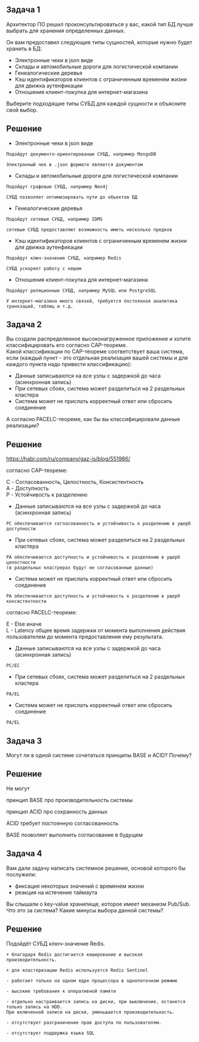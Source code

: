 ## Задача 1

Архитектор ПО решил проконсультироваться у вас, какой тип БД лучше выбрать для хранения определенных данных.

Он вам предоставил следующие типы сущностей, которые нужно будет хранить в БД:

- Электронные чеки в json виде
- Склады и автомобильные дороги для логистической компании
- Генеалогические деревья
- Кэш идентификаторов клиентов с ограниченным временем жизни для движка аутенфикации
- Отношения клиент-покупка для интернет-магазина

Выберите подходящие типы СУБД для каждой сущности и объясните свой выбор.

## Решение

- Электронные чеки в json виде

```
Подойдут документо-ориентированые СУБД, например MongoDB

Электронный чек в .json формате является документом
```

- Склады и автомобильные дороги для логистической компании

```
Подойдут графовые СУБД, например Neo4j

СУБД позволяет оптимизировать пути до объектов БД
```

- Генеалогические деревья

```
Подойдут сетевые СУБД, например IDMS

сетевые СУБД предоставляют возможность иметь несколько предков 
```


- Кэш идентификаторов клиентов с ограниченным временем жизни для движка аутенфикации

```
Подойдут ключ-значение СУБД, например Redis

СУБД ускоряет работу с кешом
```

- Отношения клиент-покупка для интернет-магазина

```
Подойдут реляционные СУБД, например MySQL или PostgreSQL

У интернет-магазина много связей, требуется постоянная аналитика транкзаций, таблиц и т.д. 
```

## Задача 2

Вы создали распределенное высоконагруженное приложение и хотите классифицировать его согласно CAP-теореме.  
Какой классификации по CAP-теореме соответствует ваша система, если (каждый пункт - 
это отдельная реализация вашей системы и для каждого пункта надо привести классификацию):

- Данные записываются на все узлы с задержкой до часа (асинхронная запись)
- При сетевых сбоях, система может разделиться на 2 раздельных кластера
- Система может не прислать корректный ответ или сбросить соединение

А согласно PACELC-теореме, как бы вы классифицировали данные реализации?

## Решение

https://habr.com/ru/company/gaz-is/blog/551986/

согласно CAP-теореме:

C - Согласованность, Целостность, Консистентность  
A - Доступность  
P - Устойчивость к разделению

- Данные записываются на все узлы с задержкой до часа (асинхронная запись)

```
PC обеспечивается согласованность и устойчивость к разделению в ущерб доступности
```

- При сетевых сбоях, система может разделиться на 2 раздельных кластера

```
PA обеспечивается доступность и устойчивость к разделению в ущерб целостности   
(в раздельных кластрерах будут не согласованные данные)
```

- Система может не прислать корректный ответ или сбросить соединение

```
PA обеспечивается доступность и устойчивость к разделению в ущерб консистентности
```

согласно PACELC-теореме:

E - Else иначе  
L - Latency общее время задержки от момента выполнения действия пользователем до момента предоставления ему результата.   


- Данные записываются на все узлы с задержкой до часа (асинхронная запись)

```
PC/EC
```

- При сетевых сбоях, система может разделиться на 2 раздельных кластера

```
PA/EL
```

- Система может не прислать корректный ответ или сбросить соединение

```
PA/EL
```

## Задача 3

Могут ли в одной системе сочетаться принципы BASE и ACID? Почему?

## Решение

Не могут

принцип BASE про производительность системы

принцип ACID про сохранность данных

ACID требует постоянную согласованность

BASE позволяет выполнить согласование в будущем 

## Задача 4

Вам дали задачу написать системное решение, основой которого бы послужили:

- фиксация некоторых значений с временем жизни
- реакция на истечение таймаута

Вы слышали о key-value хранилище, которое имеет механизм Pub/Sub.   
Что это за система? Какие минусы выбора данной системы?

## Решение

Подойдёт СУБД ключ-значение Redis. 

```
+ благодаря Redis достигается кеширование и высокая производительность.

+ для кластеризации Redis используется Redis Sentinel

- работает только на одном ядре процессора в однопоточном режиме

- высокие требования к оперативной памяти

- отдельно настраивается запись на диски, при выключение, останется только запись на HDD. 
При включенной записи на диски, уменьшается производительность. 

- отсутствует разграничение прав доступа по пользователям.

- отсутствует поддержка языка SQL

```
